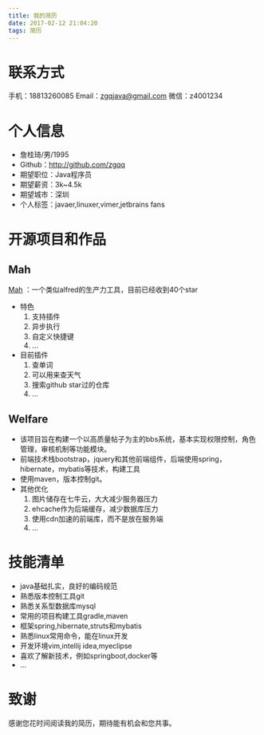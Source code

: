 ```yaml
---
title: 我的简历
date: 2017-02-12 21:04:20
tags: 简历
---
```

# 联系方式
手机：18813260085
Email：zgqjava@gmail.com
微信：z4001234

# 个人信息
* 詹桂琦/男/1995
* Github：http://github.com/zgqq 
* 期望职位：Java程序员
* 期望薪资：3k~4.5k
* 期望城市：深圳
* 个人标签：javaer,linuxer,vimer,jetbrains fans

# 开源项目和作品
## Mah
 [Mah](https://github.com/zgqq/mah) ：一个类似alfred的生产力工具，目前已经收到40个star
* 特色
    1. 支持插件
    2. 异步执行
    3. 自定义快捷键
    4. ...
* 目前插件
    1. 查单词
    2. 可以用来查天气
    3. 搜索github star过的仓库
    4.  …

## Welfare
* 该项目旨在构建一个以高质量帖子为主的bbs系统，基本实现权限控制，角色管理，审核机制等功能模块。
* 前端技术栈bootstrap，jquery和其他前端组件，后端使用spring，hibernate，mybatis等技术，构建工具
* 使用maven，版本控制git。
* 其他优化
     1. 图片储存在七牛云，大大减少服务器压力
     2. ehcache作为后端缓存，减少数据库压力
     3. 使用cdn加速的前端库，而不是放在服务端
     4. ...

# 技能清单
* java基础扎实，良好的编码规范
* 熟悉版本控制工具git
* 熟悉关系型数据库mysql
* 常用的项目构建工具gradle,maven
* 框架spring,hibernate,struts和mybatis
* 熟悉linux常用命令，能在linux开发
* 开发环境vim,intellij idea,myeclipse
* 喜欢了解新技术，例如springboot,docker等
* ...

# 致谢
感谢您花时间阅读我的简历，期待能有机会和您共事。
